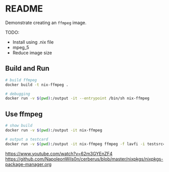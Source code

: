 # README

Demonstrate creating an `ffmpeg` image.


TODO:

* Install using .nix file
* mpeg_5
* Reduce image size

## Build and Run

```sh
# build ffmpeg 
docker build -t nix-ffmpeg .

# debugging
docker run -v $(pwd):/output -it --entrypoint /bin/sh nix-ffmpeg   
```

## Use ffmpeg

```sh
# show build 
docker run -v $(pwd):/output -it nix-ffmpeg 

# output a testcard 
docker run -v $(pwd):/output -it nix-ffmpeg ffmpeg -f lavfi -i testsrc=size=1920x1080 -t 20 -pix_fmt yuv420p -vf "drawtext=fontfile=/windows/fonts/arial.ttf:text='Testcard':fontcolor=white:fontsize=100" /output/testcard_1080p.mp4
```

https://www.youtube.com/watch?v=62m3GYEnZF4
https://github.com/NapoleonWils0n/cerberus/blob/master/nixpkgs/nixpkgs-package-manager.org